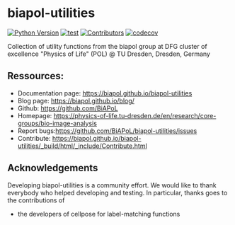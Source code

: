 # biapol-utilities
[![Python Version](https://img.shields.io/pypi/pyversions/biapol-utilities.svg?color=green)](https://python.org)
[![test](https://github.com/BiAPoL/biapol-utilities/actions/workflows/test.yml/badge.svg)](https://github.com/BiAPoL/biapol-utilities/actions/workflows/test.yml)
[![Contributors](https://img.shields.io/github/contributors-anon/BiAPoL/biapol-utilities)](https://github.com/BiAPoL/biapol-utilities/graphs/contributors)
[![codecov](https://codecov.io/gh/BiAPoL/biapol-utilities/branch/master/graph/badge.svg)](https://codecov.io/gh/BiAPoL/biapol-utilities)

Collection of utility functions from the biapol group at DFG cluster of excellence "Physics of Life" (POL) @ TU Dresden, Dresden, Germany

## Ressources:

* Documentation page: https://biapol.github.io/biapol-utilities
* Blog page: https://biapol.github.io/blog/
* Github: https://github.com/BiAPoL
* Homepage: https://physics-of-life.tu-dresden.de/en/research/core-groups/bio-image-analysis
* Report bugs:https://github.com/BiAPoL/biapol-utilities/issues
* Contribute: https://biapol.github.io/biapol-utilities/_build/html/_include/Contribute.html

## Acknowledgements
Developing biapol-utilities is a community effort. We would like to thank everybody who helped developing and testing. In particular, thanks goes to the contributions of 
- the developers of cellpose for label-matching functions
